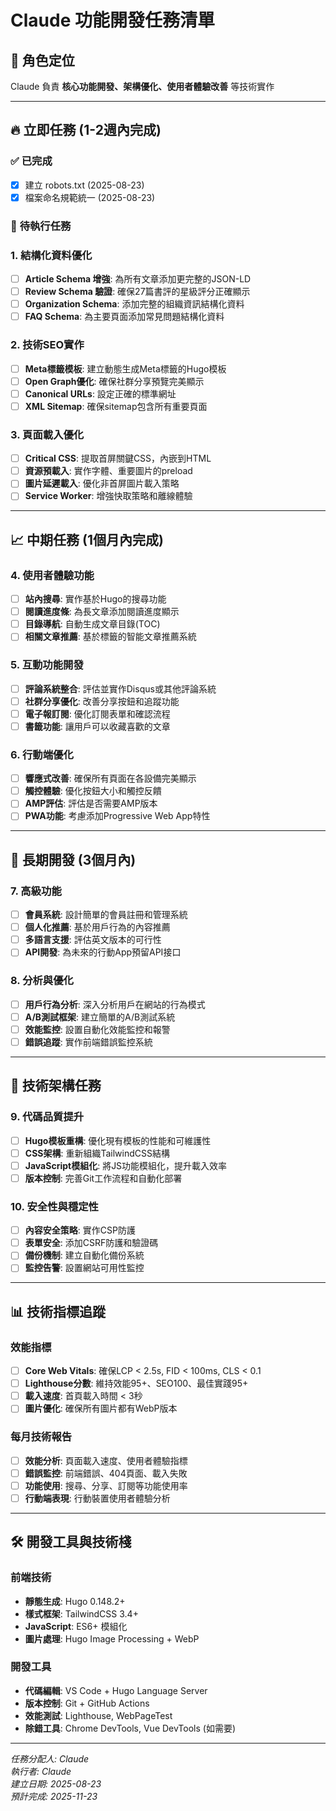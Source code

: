 # Claude 功能開發任務清單

## 🎯 **角色定位**

Claude 負責 **核心功能開發、架構優化、使用者體驗改善** 等技術實作

---

## 🔥 **立即任務 (1-2週內完成)**

### ✅ **已完成**

- [x] 建立 robots.txt (2025-08-23)
- [x] 檔案命名規範統一 (2025-08-23)

### 🚀 **待執行任務**

### **1. 結構化資料優化**

- [ ] **Article Schema 增強**: 為所有文章添加更完整的JSON-LD
- [ ] **Review Schema 驗證**: 確保27篇書評的星級評分正確顯示
- [ ] **Organization Schema**: 添加完整的組織資訊結構化資料
- [ ] **FAQ Schema**: 為主要頁面添加常見問題結構化資料

### **2. 技術SEO實作**

- [ ] **Meta標籤模板**: 建立動態生成Meta標籤的Hugo模板
- [ ] **Open Graph優化**: 確保社群分享預覽完美顯示
- [ ] **Canonical URLs**: 設定正確的標準網址
- [ ] **XML Sitemap**: 確保sitemap包含所有重要頁面

### **3. 頁面載入優化**

- [ ] **Critical CSS**: 提取首屏關鍵CSS，內嵌到HTML
- [ ] **資源預載入**: 實作字體、重要圖片的preload
- [ ] **圖片延遲載入**: 優化非首屏圖片載入策略
- [ ] **Service Worker**: 增強快取策略和離線體驗

---

## 📈 **中期任務 (1個月內完成)**

### **4. 使用者體驗功能**

- [ ] **站內搜尋**: 實作基於Hugo的搜尋功能
- [ ] **閱讀進度條**: 為長文章添加閱讀進度顯示
- [ ] **目錄導航**: 自動生成文章目錄(TOC)
- [ ] **相關文章推薦**: 基於標籤的智能文章推薦系統

### **5. 互動功能開發**

- [ ] **評論系統整合**: 評估並實作Disqus或其他評論系統
- [ ] **社群分享優化**: 改善分享按鈕和追蹤功能
- [ ] **電子報訂閱**: 優化訂閱表單和確認流程
- [ ] **書籤功能**: 讓用戶可以收藏喜歡的文章

### **6. 行動端優化**

- [ ] **響應式改善**: 確保所有頁面在各設備完美顯示
- [ ] **觸控體驗**: 優化按鈕大小和觸控反饋
- [ ] **AMP評估**: 評估是否需要AMP版本
- [ ] **PWA功能**: 考慮添加Progressive Web App特性

---

## 🌟 **長期開發 (3個月內)**

### **7. 高級功能**

- [ ] **會員系統**: 設計簡單的會員註冊和管理系統
- [ ] **個人化推薦**: 基於用戶行為的內容推薦
- [ ] **多語言支援**: 評估英文版本的可行性
- [ ] **API開發**: 為未來的行動App預留API接口

### **8. 分析與優化**

- [ ] **用戶行為分析**: 深入分析用戶在網站的行為模式
- [ ] **A/B測試框架**: 建立簡單的A/B測試系統
- [ ] **效能監控**: 設置自動化效能監控和報警
- [ ] **錯誤追蹤**: 實作前端錯誤監控系統

---

## 🔧 **技術架構任務**

### **9. 代碼品質提升**

- [ ] **Hugo模板重構**: 優化現有模板的性能和可維護性
- [ ] **CSS架構**: 重新組織TailwindCSS結構
- [ ] **JavaScript模組化**: 將JS功能模組化，提升載入效率
- [ ] **版本控制**: 完善Git工作流程和自動化部署

### **10. 安全性與穩定性**

- [ ] **內容安全策略**: 實作CSP防護
- [ ] **表單安全**: 添加CSRF防護和驗證碼
- [ ] **備份機制**: 建立自動化備份系統
- [ ] **監控告警**: 設置網站可用性監控

---

## 📊 **技術指標追蹤**

### **效能指標**

- [ ] **Core Web Vitals**: 確保LCP < 2.5s, FID < 100ms, CLS < 0.1
- [ ] **Lighthouse分數**: 維持效能95+、SEO100、最佳實踐95+
- [ ] **載入速度**: 首頁載入時間 < 3秒
- [ ] **圖片優化**: 確保所有圖片都有WebP版本

### **每月技術報告**

- [ ] **效能分析**: 頁面載入速度、使用者體驗指標
- [ ] **錯誤監控**: 前端錯誤、404頁面、載入失敗
- [ ] **功能使用**: 搜尋、分享、訂閱等功能使用率
- [ ] **行動端表現**: 行動裝置使用者體驗分析

---

## 🛠️ **開發工具與技術棧**

### **前端技術**

- **靜態生成**: Hugo 0.148.2+
- **樣式框架**: TailwindCSS 3.4+
- **JavaScript**: ES6+ 模組化
- **圖片處理**: Hugo Image Processing + WebP

### **開發工具**

- **代碼編輯**: VS Code + Hugo Language Server
- **版本控制**: Git + GitHub Actions
- **效能測試**: Lighthouse, WebPageTest
- **除錯工具**: Chrome DevTools, Vue DevTools (如需要)

---

_任務分配人: Claude_  
_執行者: Claude_  
_建立日期: 2025-08-23_  
_預計完成: 2025-11-23_
